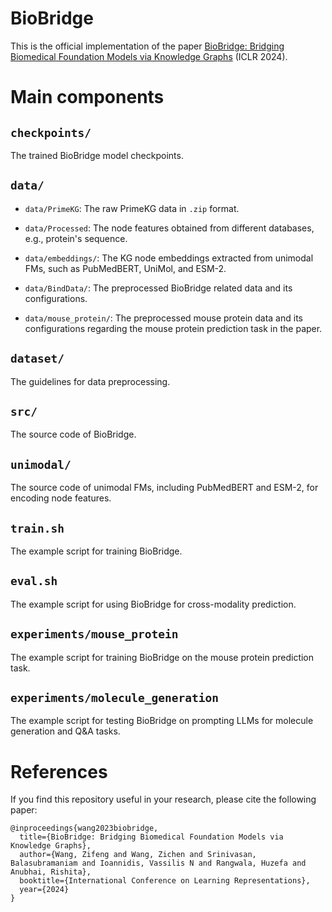 # BioBridge

This is the official implementation of the paper [BioBridge: Bridging Biomedical Foundation Models via Knowledge Graphs](https://arxiv.org/pdf/2310.03320.pdf) (ICLR 2024).

# Main components

## `checkpoints/`
The trained BioBridge model checkpoints.


## `data/`
- `data/PrimeKG`: The raw PrimeKG data in `.zip` format.

- `data/Processed`: The node features obtained from different databases, e.g., protein's sequence.

- `data/embeddings/`: The KG node embeddings extracted from unimodal FMs, such as PubMedBERT, UniMol, and ESM-2.

- `data/BindData/`: The preprocessed BioBridge related data and its configurations.

- `data/mouse_protein/`: The preprocessed mouse protein data and its configurations regarding the mouse protein prediction task in the paper.

## `dataset/`
The guidelines for data preprocessing.

## `src/`
The source code of BioBridge.

## `unimodal/`
The source code of unimodal FMs, including PubMedBERT and ESM-2, for encoding node features.

## `train.sh`
The example script for training BioBridge.

## `eval.sh`
The example script for using BioBridge for cross-modality prediction.

## `experiments/mouse_protein`
The example script for training BioBridge on the mouse protein prediction task.

## `experiments/molecule_generation`
The example script for testing BioBridge on prompting LLMs for molecule generation and Q&A tasks.

# References
If you find this repository useful in your research, please cite the following paper:
```
@inproceedings{wang2023biobridge,
  title={BioBridge: Bridging Biomedical Foundation Models via Knowledge Graphs},
  author={Wang, Zifeng and Wang, Zichen and Srinivasan, Balasubramaniam and Ioannidis, Vassilis N and Rangwala, Huzefa and Anubhai, Rishita},
  booktitle={International Conference on Learning Representations},
  year={2024}
}
```

